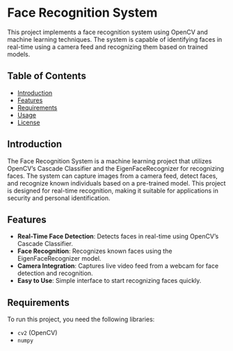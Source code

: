 # Face Recognition System

This project implements a face recognition system using OpenCV and machine learning techniques. The system is capable of identifying faces in real-time using a camera feed and recognizing them based on trained models.

## Table of Contents
- [Introduction](#introduction)
- [Features](#features)
- [Requirements](#requirements)
- [Usage](#usage)
- [License](#license)

## Introduction
The Face Recognition System is a machine learning project that utilizes OpenCV’s Cascade Classifier and the EigenFaceRecognizer for recognizing faces. The system can capture images from a camera feed, detect faces, and recognize known individuals based on a pre-trained model. This project is designed for real-time recognition, making it suitable for applications in security and personal identification.

## Features
- **Real-Time Face Detection**: Detects faces in real-time using OpenCV’s Cascade Classifier.
- **Face Recognition**: Recognizes known faces using the EigenFaceRecognizer model.
- **Camera Integration**: Captures live video feed from a webcam for face detection and recognition.
- **Easy to Use**: Simple interface to start recognizing faces quickly.

## Requirements
To run this project, you need the following libraries:

- `cv2` (OpenCV)
- `numpy`



